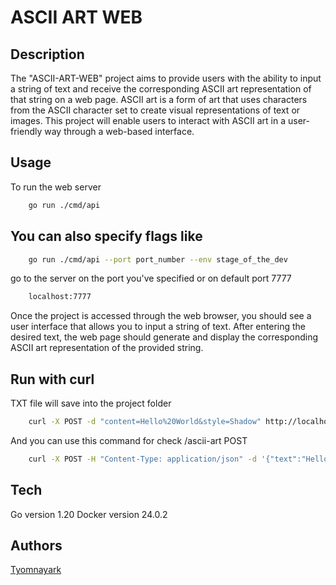 # ASCII ART WEB

## Description

The "ASCII-ART-WEB" project aims to provide users with the ability to input a string of text and receive the corresponding ASCII art representation of that string on a web page. ASCII art is a form of art that uses characters from the ASCII character set to create visual representations of text or images. This project will enable users to interact with ASCII art in a user-friendly way through a web-based interface.

## Usage
To run the web server
```bash
    go run ./cmd/api
```
## You can also specify flags like
```bash
    go run ./cmd/api --port port_number --env stage_of_the_dev
```
go to the server on the port you've specified or on default port 7777
```bash
    localhost:7777
```


Once the project is accessed through the web browser, you should see a user interface that allows you to input a string of text. After entering the desired text, the web page should generate and display the corresponding ASCII art representation of the provided string.

## Run with curl
TXT file will save into the project folder
```bash
    curl -X POST -d "content=Hello%20World&style=Shadow" http://localhost:7777/save


```
And you can use this command for check /ascii-art POST

```bash
    curl -X POST -H "Content-Type: application/json" -d '{"text":"Hello World"}' http://localhost:7777/ascii-art?style=Standard
```

## Tech
Go version 1.20
Docker version 24.0.2

## Authors
[Tyomnayark](https://github.com/Tyomnayark)
